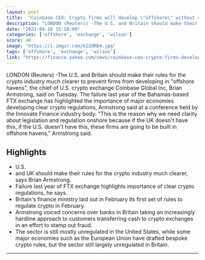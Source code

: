 ```yaml
---
layout: post
title:  "Coinbase CEO: Crypto firms will develop \"offshore\" without clear regulations"
description: "LONDON (Reuters) -The U.S. and Britain should make their rules for the crypto industry much clearer to prevent firms from developing in \"offshore havens\", the chief of U.S. crypto exchange Coinbase Global Inc, Brian Armstrong, said on Tuesday.  The failure last year of the Bahamas-based FTX exchange has highlighted the importance of major economies developing clear crypto regulations, Armstrong said at a conference held by the Innovate Finance industry body.  \"This is the reason why we need clarity about legislation and regulation onshore because if the UK doesn't have this, if the U.S. doesn't have this, these firms are going to be built in offshore havens,\" Armstrong said."
date: "2023-04-18 15:10:09"
categories: ['offshore', 'exchange', 'wilson']
score: 40
image: "https://i.imgur.com/k2zOM84.jpg"
tags: ['offshore', 'exchange', 'wilson']
link: "https://finance.yahoo.com/news/coinbase-ceo-crypto-firms-develop-093020588.html"
---
```


LONDON (Reuters) -The U.S. and Britain should make their rules for the crypto industry much clearer to prevent firms from developing in \"offshore havens\", the chief of U.S. crypto exchange Coinbase Global Inc, Brian Armstrong, said on Tuesday.  The failure last year of the Bahamas-based FTX exchange has highlighted the importance of major economies developing clear crypto regulations, Armstrong said at a conference held by the Innovate Finance industry body.  \"This is the reason why we need clarity about legislation and regulation onshore because if the UK doesn't have this, if the U.S. doesn't have this, these firms are going to be built in offshore havens,\" Armstrong said.

## Highlights

- U.S.
- and UK should make their rules for the crypto industry much clearer, says Brian Armstrong.
- Failure last year of FTX exchange highlights importance of clear crypto regulations, he says.
- Britain's finance ministry laid out in February its first set of rules to regulate crypto in February.
- Armstrong voiced concerns over banks in Britain taking an increasingly hardline approach to customers transferring cash to crypto exchanges in an effort to stamp out fraud.
- The sector is still mostly unregulated in the United States, while some major economies such as the European Union have drafted bespoke crypto rules, but the sector still largely unregulated in Britain.

---
